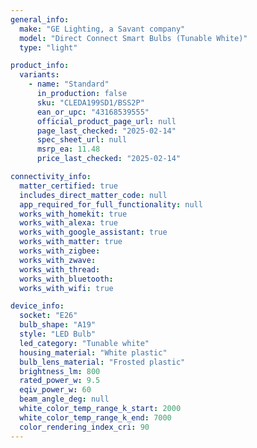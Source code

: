 ```yaml
---
general_info:
  make: "GE Lighting, a Savant company"
  model: "Direct Connect Smart Bulbs (Tunable White)"
  type: "light"

product_info:
  variants:
    - name: "Standard"
      in_production: false
      sku: "CLEDA199SD1/BSS2P"
      ean_or_upc: "43168539555"
      official_product_page_url: null
      page_last_checked: "2025-02-14"
      spec_sheet_url: null
      msrp_ea: 11.48
      price_last_checked: "2025-02-14"

connectivity_info:
  matter_certified: true
  includes_direct_matter_code: null
  app_required_for_full_functionality: null
  works_with_homekit: true
  works_with_alexa: true
  works_with_google_assistant: true
  works_with_matter: true
  works_with_zigbee: 
  works_with_zwave: 
  works_with_thread:
  works_with_bluetooth: 
  works_with_wifi: true

device_info:
  socket: "E26"
  bulb_shape: "A19"
  style: "LED Bulb"
  led_category: "Tunable white"
  housing_material: "White plastic"
  bulb_lens_material: "Frosted plastic"
  brightness_lm: 800
  rated_power_w: 9.5
  eqiv_power_w: 60
  beam_angle_deg: null
  white_color_temp_range_k_start: 2000
  white_color_temp_range_k_end: 7000
  color_rendering_index_cri: 90
---
```

